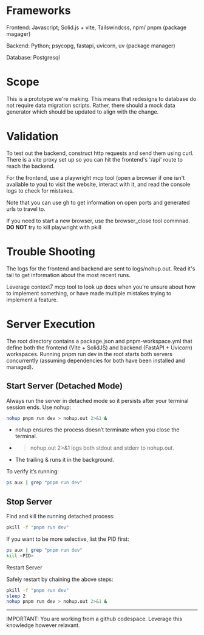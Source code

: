 # Frameworks

Frontend: Javascript; Solid.js + vite, Tailswindcss, npm/ pnpm (package magager)

Backend: Python; psycopg, fastapi, uvicorn, uv (package manager)

Database: Postgresql

# Scope

This is a prototype we're making. This means that redesigns to database do not require data migration scripts. Rather, there should a mock data generator which should be updated to align with the change.

# Validation

To test out the backend, construct http requests and send them using curl. There is a vite proxy set up so you can hit the frontend's '/api' route to reach the backend.

For the frontend, use a playwright mcp tool (open a browser if one isn't available to you) to visit the website, interact with it, and read the console logs to check for mistakes.

Note that you can use gh to get information on open ports and generated urls to travel to.

If you need to start a new browser, use the browser_close tool commnad.
**DO NOT** try to kill playwright with pkill

# Trouble Shooting

The logs for the frontend and backend are sent to logs/nohup.out. Read it's tail to get information about the most recent runs.

Leverage context7 mcp tool to look up docs when you're unsure about how to implement something, or have made multiple mistakes trying to implement a feature.

# Server Execution

The root directory contains a package.json and pnpm-workspace.yml that define both the frontend (Vite + SolidJS) and backend (FastAPI + Uvicorn) workspaces.
Running pnpm run dev in the root starts both servers concurrently (assuming dependencies for both have been installed and managed).

## Start Server (Detached Mode)

Always run the server in detached mode so it persists after your terminal session ends. Use nohup:

```bash
nohup pnpm run dev > nohup.out 2>&1 &
```


- nohup ensures the process doesn’t terminate when you close the terminal.

- > nohup.out 2>&1 logs both stdout and stderr to nohup.out.

- The trailing & runs it in the background.

To verify it’s running:

```bash
ps aux | grep "pnpm run dev"
```

## Stop Server

Find and kill the running detached process:

```bash
pkill -f "pnpm run dev"
```

If you want to be more selective, list the PID first:

```bash
ps aux | grep "pnpm run dev"
kill <PID>
```

Restart Server

Safely restart by chaining the above steps:

```bash
pkill -f "pnpm run dev"
sleep 2
nohup pnpm run dev > nohup.out 2>&1 &
```


---


IMPORTANT: You are working from a github codespace. Leverage this knowledge however relavant.